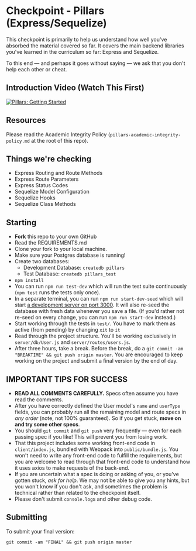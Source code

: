 # Checkpoint - Pillars (Express/Sequelize)

This checkpoint is primarily to help us understand how well you've absorbed the material covered so far. It covers the main backend libraries you've learned in the curriculum so far: Express and Sequelize.

To this end — and perhaps it goes without saying — we ask that you don't help each other or cheat.

## Introduction Video (Watch This First)

[![Pillars: Getting Started](https://img.youtube.com/vi/XERflPFkcjg/0.jpg)](https://youtu.be/XERflPFkcjg)

## Resources

Please read the Academic Integrity Policy (`pillars-academic-integrity-policy.md` at the root of this repo).

## Things we're checking

- Express Routing and Route Methods
- Express Route Parameters
- Express Status Codes
- Sequelize Model Configuration
- Sequelize Hooks
- Sequelize Class Methods

## Starting

- **Fork** this repo to your own GitHub
- Read the REQUIREMENTS.md
- Clone your fork to your local machine.
- Make sure your Postgres database is running!
- Create two databases:
  - Development Database: `createdb pillars`
  - Test Database: `createdb pillars_test`
- `npm install`
- You can run `npm run test-dev` which will run the test suite continuously (`npm test` runs the tests only once).
- In a separate terminal, you can run `npm run start-dev-seed` which will start [a development server on port 3000](http://localhost:3000). It will also re-seed the database with fresh data whenever you save a file. (If you'd rather not re-seed on every change, you can run `npm run start-dev` instead.)
- Start working through the tests in `test/`. You have to mark them as active (from pending) by changing `xit` to `it`
- Read through the project structure. You'll be working exclusively in `server/db/User.js` and `server/routes/users.js`.
- After three hours, take a break. Before the break, do a `git commit -am "BREAKTIME" && git push origin master`. You are encouraged to keep working on the project and submit a final version by the end of day.

## IMPORTANT TIPS FOR SUCCESS

- **READ ALL COMMENTS CAREFULLY.** Specs often assume you have read the comments.
- After you have correctly defined the User model's `name` and `userType` fields, you can probably run all the remaining model and route specs in _any order_ (note, not 100% guaranteed). So if you get stuck, **move on and try some other specs**.
- You should `git commit` and `git push` very frequently — even for each passing spec if you like! This will prevent you from losing work.
- That this project includes some working front-end code in `client/index.js`, bundled with Webpack into `public/bundle.js`. You won't need to write any front-end code to fulfill the requirements, but you are welcome to read through that front-end code to understand how it uses axios to make requests of the back-end.
- If you are uncertain what a spec is doing or asking of you, or you've gotten stuck, _ask for help_. We may not be able to give you any hints, but you won't know if you don't ask, and sometimes the problem is technical rather than related to the checkpoint itself.
- Please don't submit `console.log`s and other debug code.

## Submitting

To submit your final version:

`git commit -am "FINAL" && git push origin master`
